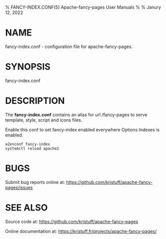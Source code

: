 % FANCY-INDEX.CONF(5) Apache-fancy-pages User Manuals
% 
% Janury 12, 2022

# NAME

fancy-index.conf - configuration file for apache-fancy-pages.

# SYNOPSIS

fancy-index.conf

# DESCRIPTION

The **fancy-index.conf** contains an alias for url /fancy-pages to serve template, style, script and icons files. 

Enable this conf to set fancy-index enabled everywhere Options Indexes is enabled.

~~~~~~~
a2enconf fancy-index
systemctl reload apache2
~~~~~~~

# BUGS

Submit bug reports online at: <https://github.com/kristuff/apache-fancy-pages/issues>

# SEE ALSO

Source code at: <https://github.com/kristuff/apache-fancy-pages>

Online documentation at: <https://kristuff.fr/projects/apache-fancy-pages/>

